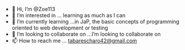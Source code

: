 - 👋 Hi, I’m @Zoe113
- 👀 I’m interested in ... learning as much as I can
- 🌱 I’m currently learning ...in JaP, the basic concepts of programming oriented to web development or testing
- 💞️ I’m looking to collaborate on ...I’m looking to collaborate on
- 📫 How to reach me ... tabarescharo42@gmail.com

<!---
Zoe113/Zoe113 is a ✨ special ✨ repository because its `README.md` (this file) appears on your GitHub profile.
You can click the Preview link to take a look at your changes.
--->

